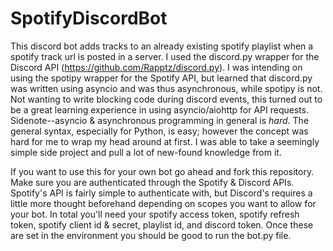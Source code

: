 # SpotifyDiscordBot

This discord bot adds tracks to an already existing spotify playlist when a spotify track url is posted in a server. I used the discord.py wrapper for the Discord API (https://github.com/Rapptz/discord.py). I was intending on using the spotipy wrapper for the Spotify API, but learned that discord.py was written using asyncio and was thus asynchronous, while spotipy is not. Not wanting to write blocking code during discord events, this turned out to be a great learning experience in using asyncio/aiohttp for API requests. Sidenote--asyncio & asynchronous programming in general is *hard*. The general syntax, especially for Python, is easy; however the concept was hard for me to wrap my head around at first. I was able to take a seemingly simple side project and pull a lot of new-found knowledge from it. 

If you want to use this for your own bot go ahead and fork this repository. Make sure you are authenticated through the Spotify & Discord APIs. Spotify's API is fairly simple to authenticate with, but Discord's requires a little more thought beforehand depending on scopes you want to allow for your bot. In total you'll need your spotify access token, spotify refresh token, spotify client id & secret, playlist id, and discord token. Once these are set in the environment you should be good to run the bot.py file. 


